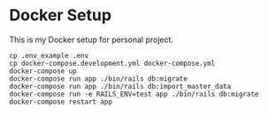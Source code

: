 # Docker Setup

This is my Docker setup for personal project.

```
cp .env_example .env
cp docker-compose.development.yml docker-compose.yml
docker-compose up
docker-compose run app ./bin/rails db:migrate
docker-compose run app ./bin/rails db:import_master_data
docker-compose run -e RAILS_ENV=test app ./bin/rails db:migrate
docker-compose restart app
```
